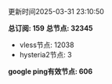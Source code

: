 更新时间2025-03-31 23:10:50

**总订阅: 159**
**总节点: 32345**
- vless节点: 12038
- hysteria2节点: 3

**google ping有效节点: 606**
